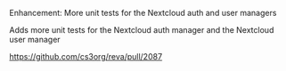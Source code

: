 Enhancement: More unit tests for the Nextcloud auth and user managers

Adds more unit tests for the Nextcloud auth manager and the Nextcloud user manager

https://github.com/cs3org/reva/pull/2087

